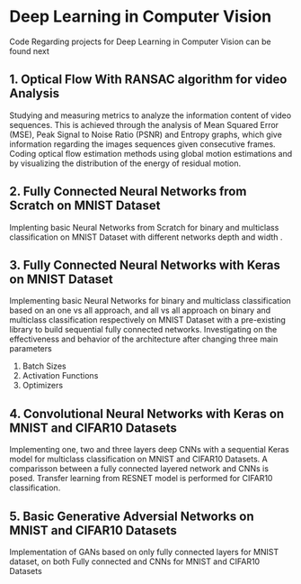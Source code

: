 # Deep Learning in Computer Vision
Code Regarding projects for Deep Learning in Computer Vision can be found next

## 1. Optical Flow With RANSAC algorithm for video Analysis 
Studying and measuring metrics to analyze the information content of video sequences. This is achieved through the analysis of Mean Squared Error (MSE), Peak Signal to Noise Ratio (PSNR) and Entropy graphs, which give information regarding the images sequences given consecutive frames. \
Coding optical flow estimation methods using global motion estimations and by visualizing the distribution of the energy of residual motion.
## 2. Fully Connected Neural Networks from Scratch on MNIST Dataset
Implenting basic Neural Networks from Scratch for binary and multiclass classification on MNIST Dataset with different networks depth and width .
## 3. Fully Connected Neural Networks with Keras on MNIST Dataset
Implementing basic Neural Networks for binary and multiclass classification based on an one vs all approach, and all vs all approach on binary and multiclass classification respectively on MNIST Dataset with a pre-existing library to build sequential fully connected networks. Investigating on the effectiveness and behavior of the architecture after changing three main parameters
1. Batch Sizes
2. Activation Functions
3. Optimizers
## 4. Convolutional Neural Networks with Keras on MNIST and CIFAR10 Datasets
Implementing one, two and three layers deep CNNs with a sequential Keras model for multiclass classification on MNIST and CIFAR10 Datasets. A comparisson between a fully connected layered network and CNNs is posed. Transfer learning from RESNET model is performed for CIFAR10 classification.
## 5. Basic Generative Adversial Networks on MNIST and CIFAR10 Datasets
Implementation of GANs based on only fully connected layers for MNIST dataset, on both Fully connected and CNNs for MNIST and CIFAR10 Datasets
